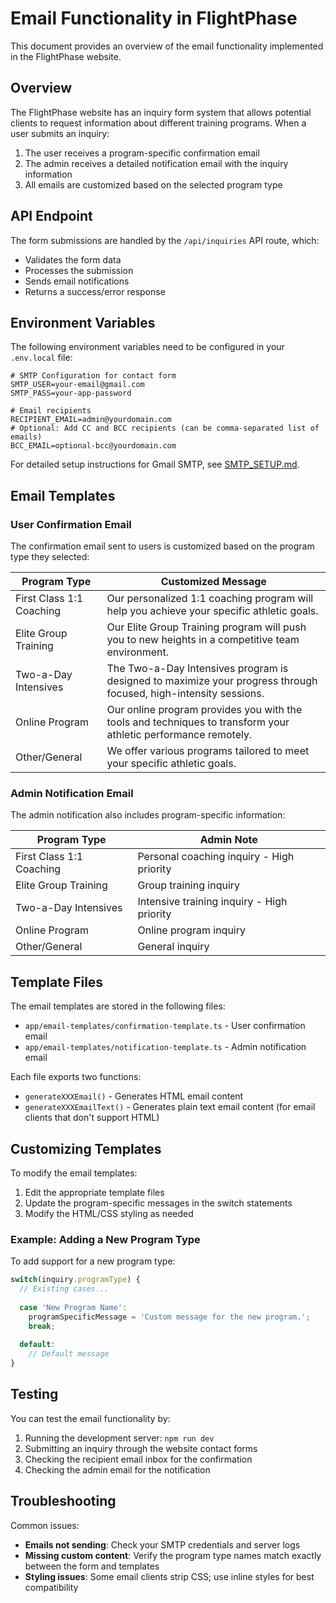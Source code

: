 # Email Functionality in FlightPhase

This document provides an overview of the email functionality implemented in the FlightPhase website.

## Overview

The FlightPhase website has an inquiry form system that allows potential clients to request information about different training programs. When a user submits an inquiry:

1. The user receives a program-specific confirmation email
2. The admin receives a detailed notification email with the inquiry information
3. All emails are customized based on the selected program type

## API Endpoint

The form submissions are handled by the `/api/inquiries` API route, which:

- Validates the form data
- Processes the submission
- Sends email notifications
- Returns a success/error response

## Environment Variables

The following environment variables need to be configured in your `.env.local` file:

```
# SMTP Configuration for contact form
SMTP_USER=your-email@gmail.com
SMTP_PASS=your-app-password

# Email recipients
RECIPIENT_EMAIL=admin@yourdomain.com
# Optional: Add CC and BCC recipients (can be comma-separated list of emails)
BCC_EMAIL=optional-bcc@yourdomain.com
```

For detailed setup instructions for Gmail SMTP, see [SMTP_SETUP.md](SMTP_SETUP.md).

## Email Templates

### User Confirmation Email

The confirmation email sent to users is customized based on the program type they selected:

| Program Type | Customized Message |
|-------------|-------------------|
| First Class 1:1 Coaching | Our personalized 1:1 coaching program will help you achieve your specific athletic goals. |
| Elite Group Training | Our Elite Group Training program will push you to new heights in a competitive team environment. |
| Two-a-Day Intensives | The Two-a-Day Intensives program is designed to maximize your progress through focused, high-intensity sessions. |
| Online Program | Our online program provides you with the tools and techniques to transform your athletic performance remotely. |
| Other/General | We offer various programs tailored to meet your specific athletic goals. |

### Admin Notification Email

The admin notification also includes program-specific information:

| Program Type | Admin Note |
|-------------|-----------|
| First Class 1:1 Coaching | Personal coaching inquiry - High priority |
| Elite Group Training | Group training inquiry |
| Two-a-Day Intensives | Intensive training inquiry - High priority |
| Online Program | Online program inquiry |
| Other/General | General inquiry |

## Template Files

The email templates are stored in the following files:

- `app/email-templates/confirmation-template.ts` - User confirmation email
- `app/email-templates/notification-template.ts` - Admin notification email

Each file exports two functions:
- `generateXXXEmail()` - Generates HTML email content
- `generateXXXEmailText()` - Generates plain text email content (for email clients that don't support HTML)

## Customizing Templates

To modify the email templates:

1. Edit the appropriate template files
2. Update the program-specific messages in the switch statements
3. Modify the HTML/CSS styling as needed

### Example: Adding a New Program Type

To add support for a new program type:

```typescript
switch(inquiry.programType) {
  // Existing cases...
  
  case 'New Program Name':
    programSpecificMessage = 'Custom message for the new program.';
    break;
    
  default:
    // Default message
}
```

## Testing

You can test the email functionality by:

1. Running the development server: `npm run dev`
2. Submitting an inquiry through the website contact forms
3. Checking the recipient email inbox for the confirmation
4. Checking the admin email for the notification

## Troubleshooting

Common issues:

- **Emails not sending**: Check your SMTP credentials and server logs
- **Missing custom content**: Verify the program type names match exactly between the form and templates
- **Styling issues**: Some email clients strip CSS; use inline styles for best compatibility 